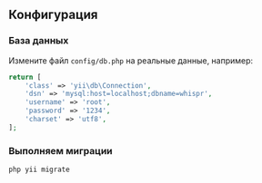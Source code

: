 Конфигурация
-------------

### База данных

Измените файл `config/db.php` на реальные данные, например:

```php
return [
    'class' => 'yii\db\Connection',
    'dsn' => 'mysql:host=localhost;dbname=whispr',
    'username' => 'root',
    'password' => '1234',
    'charset' => 'utf8',
];
```

### Выполняем миграции

```php
php yii migrate
```